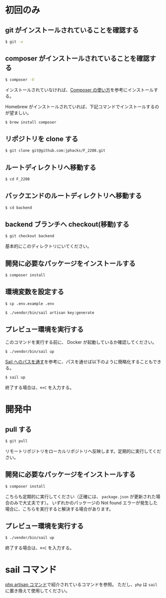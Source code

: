 # 初回のみ

## git がインストールされていることを確認する

```bash
$ git -v
```

## composer がインストールされていることを確認する

```bash
$ composer -V
```

インストールされていなければ、[Composer の使い方](https://qiita.com/sano1202/items/50e5a05227d739302761)を参考にインストールする。

Homebrew がインストールされていれば、下記コマンドでインストールするのが望ましい。

```bash
$ brew install composer
```

## リポジトリを clone する

```bash
$ git clone git@github.com:jphacks/F_2208.git
```

## ルートディレクトリへ移動する

```bash
$ cd F_2208
```

## バックエンドのルートディレクトリへ移動する

```bash
$ cd backend
```

## backend ブランチへ checkout(移動)する

```bash
$ git checkout backend
```

基本的にこのディレクトリにいてください。

## 開発に必要なパッケージをインストールする

```bash
$ composer install
```

## 環境変数を設定する

```bash
$ cp .env.example .env
```

```bash
$ ./vendor/bin/sail artisan key:generate
```

## プレビュー環境を実行する

このコマンドを実行する前に、 Docker が起動しているか確認してください。

```bash
$ ./vendor/bin/sail up
```

[Sail へのパスを通す](https://omkz.net/laravel-sail/#index_id3)を参考に、パスを通せば以下のように簡略化することもできる。

```bash
$ sail up
```

終了する場合は、`⌘+C` を入力する。

# 開発中

## pull する

```bash
$ git pull
```

リモートリポジトリをローカルリポジトリへ反映します。定期的に実行してください。

## 開発に必要なパッケージをインストールする

```bash
$ composer install
```

こちらも定期的に実行してください（正確には、 `package.json` が更新された場合のみで大丈夫です）。
いずれかのパッケージの Not found エラーが発生した場合に、こちらを実行すると解決する場合があります。

## プレビュー環境を実行する

```bash
$ ./vendor/bin/sail up
```

終了する場合は、`⌘+C` を入力する。

# sail コマンド

[php artisan コマンド](https://qiita.com/zaburo/items/37768b743ed6d0e28bf5)で紹介されているコマンドを参照。
ただし、`php` は `sail` に置き換えて使用してください。
